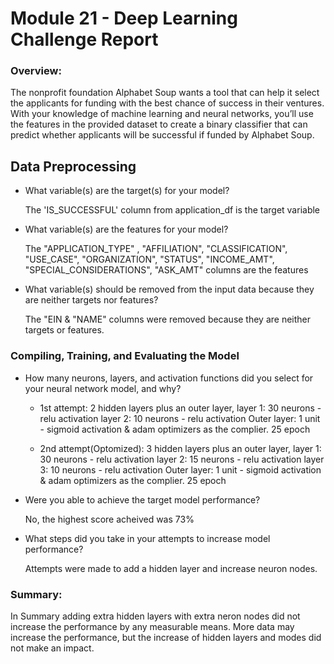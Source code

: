 # Module 21 - Deep Learning Challenge Report

### Overview:
The nonprofit foundation Alphabet Soup wants a tool that can help it select the applicants for funding with the best chance of success in their ventures. With your knowledge of machine learning and neural networks, you’ll use the features in the provided dataset to create a binary classifier that can predict whether applicants will be successful if funded by Alphabet Soup.

## Data Preprocessing

- What variable(s) are the target(s) for your model?

  The 'IS_SUCCESSFUL' column from application_df is the target variable
  
- What variable(s) are the features for your model?

  The "APPLICATION_TYPE" , "AFFILIATION", "CLASSIFICATION", "USE_CASE", "ORGANIZATION", "STATUS", "INCOME_AMT", "SPECIAL_CONSIDERATIONS", "ASK_AMT" columns are the features
  
- What variable(s) should be removed from the input data because they are neither targets nor features?

  The "EIN & "NAME" columns were removed because they are neither targets or features.

### Compiling, Training, and Evaluating the Model

- How many neurons, layers, and activation functions did you select for your neural network model, and why?


    - 1st attempt: 2 hidden layers plus an outer layer, 
        layer 1: 30 neurons - relu activation
        layer 2: 10 neurons - relu activation
        Outer layer: 1 unit - sigmoid activation & adam optimizers as the complier.
        25 epoch

    - 2nd attempt(Optomized): 3 hidden layers plus an outer layer, 
        layer 1: 30 neurons - relu activation
        layer 2: 15 neurons - relu activation
        layer 3: 10 neurons - relu activation
        Outer layer: 1 unit - sigmoid activation & adam optimizers as the complier.
        25 epoch


- Were you able to achieve the target model performance?

  No, the highest score acheived was 73%
  
- What steps did you take in your attempts to increase model performance?

  Attempts were made to add a hidden layer and increase neuron nodes.

### Summary:

In Summary adding extra hidden layers with extra neron nodes did not increase the performance by any measurable means.   More data may increase the performance, but the increase of hidden layers and modes did not make an impact.
